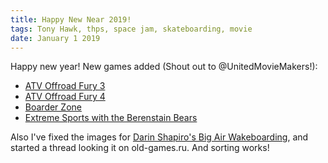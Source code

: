 ```yaml
---
title: Happy New Near 2019!
tags: Tony Hawk, thps, space jam, skateboarding, movie
date: January 1 2019
---
```

Happy new year! New games added (Shout out to @UnitedMovieMakers!):

- <a href="/games/atv-offroad-fury-3-8271/">ATV Offroad Fury 3 </a> 
- <a href="/games/atv-offroad-fury-4-8273/">ATV Offroad Fury 4 </a> 
- <a href="/games/boarder_zone/">Boarder Zone </a> 
- <a href="/games/extreme-sports-with-the-berenstain-bears-49932/">Extreme Sports with the Berenstain Bears</a>

 Also I've fixed the images for <a href="/games/darin-shapiro-big-air-wakeboarding/">Darin Shapiro's Big Air Wakeboarding</a>, and started a thread looking it on old-games.ru. And sorting works!